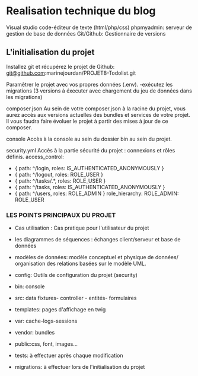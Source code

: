 # Realisation technique du blog

Visual studio code-éditeur de texte (html/php/css) 
phpmyadmin: serveur de gestion de base de données 
Git/Github: Gestionnaire de versions


## L'initialisation du projet
Installez git et récupérez le projet de Github:
git@github.com:marinejourdan/PROJET8-Todolist.git

Paramêtrer le projet avec vos propres données (.env).
-exécutez les migrations (3 versions à éxecuter avec chargement du jeu de données dans les migrations)

composer.json
Au sein de votre composer.json à la racine du projet, vous aurez accès aux versions actuelles des bundles et services de votre projet.
Il vous faudra faire évoluer le projet à partir des mises à jour de ce composer.

console
Accès à la console au sein du dossier bin au sein du projet.

security.yml
Accès à la partie sécurité du projet : connexions et rôles définis.
 access_control:

 - { path: ^/login, roles: IS_AUTHENTICATED_ANONYMOUSLY }
 - { path: ^/logout, roles: ROLE_USER }
 - { path: ^/tasks/.*, roles: ROLE_USER }
 - { path: ^/tasks, roles: IS_AUTHENTICATED_ANONYMOUSLY }
 - { path: ^/users, roles: ROLE_ADMIN }
 role_hierarchy:
 ROLE_ADMIN: ROLE_USER

### LES POINTS PRINCIPAUX DU PROJET

- Cas utilisation :  Cas pratique  pour l'utilisateur du projet

- les diagrammes de séquences : échanges client/serveur et base de données

- modèles de données: modèle conceptuel et physique de données/ organisation des relations basées sur le modèle UML.

- config: Outils de configuration du projet (security)

- bin: console

- src: data fixtures- controller - entités- formulaires

- templates: pages d'affichage en twig

- var: cache-logs-sessions

- vendor: bundles

- public:css, font, images...

- tests: à effectuer après chaque modification

- migrations: à effectuer lors de l'initialisation du projet